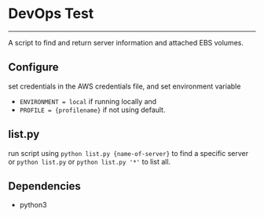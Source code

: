 # DevOps Test
___
A script to find and return server information and attached EBS volumes.

## Configure
set credentials in the AWS credentials file, and set environment variable 
- `ENVIRONMENT = local` if running locally and 
- `PROFILE = {profilename}` if not using default.

## list.py
run script using `python list.py {name-of-server}` to find a specific server or `python list.py` or `python list.py '*'` to list all. 


## Dependencies
- python3
